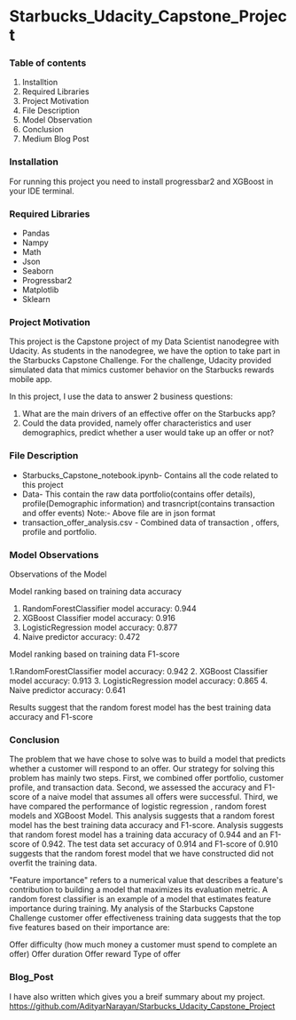 # Starbucks_Udacity_Capstone_Project

### Table of contents
1. Installtion
2. Required Libraries
3. Project Motivation
4. File Description
5. Model Observation
6. Conclusion
7. Medium Blog Post
 
### Installation
For running this project you need to install progressbar2 and XGBoost in your IDE terminal.

### Required Libraries
* Pandas
* Nampy
* Math
* Json
* Seaborn
* Progressbar2
* Matplotlib
* Sklearn
### Project Motivation
This project is the Capstone project of my Data Scientist nanodegree with Udacity. As students in the nanodegree, we have the option to take part in the Starbucks Capstone Challenge. For the challenge, Udacity provided simulated data that mimics customer behavior on the Starbucks rewards mobile app.

In this project, I use the data to answer 2 business questions:

1.  What are the main drivers of an effective offer on the Starbucks app?
2.  Could the data provided, namely offer characteristics and user demographics, predict whether a user would take up an offer or not?

### File Description
* Starbucks_Capstone_notebook.ipynb- Contains all the code related to this project
* Data- This contain the raw data portfolio(contains offer details), profile(Demographic information) and trasncript(contains transaction and offer events)
Note:- Above file are in json format
* transaction_offer_analysis.csv - Combined data of transaction , offers, profile and portfolio.

### Model Observations
Observations of the Model

Model ranking based on training data accuracy

1. RandomForestClassifier model accuracy: 0.944
2. XGBoost Classifier model accuracy: 0.916
3. LogisticRegression model accuracy: 0.877
4. Naive predictor accuracy: 0.472

Model ranking based on training data F1-score

1.RandomForestClassifier model accuracy: 0.942
2. XGBoost Classifier model accuracy: 0.913
3. LogisticRegression model accuracy: 0.865
4. Naive predictor accuracy: 0.641

Results suggest that the random forest model has the best training data accuracy and F1-score

### Conclusion

The problem that we have chose to solve was to build a model that predicts whether a customer will respond to an offer. Our strategy for solving this problem has mainly two steps. First, we combined offer portfolio, customer profile, and transaction data. Second, we assessed the accuracy and F1-score of a naive model that assumes all offers were successful. Third, we have compared the performance of logistic regression , random forest models and XGBoost Model. This analysis suggests that a random forest model has the best training data accuracy and F1-score. Analysis suggests that random forest model has a training data accuracy of 0.944 and an F1-score of 0.942. The test data set accuracy of 0.914 and F1-score of 0.910 suggests that the random forest model that we have constructed did not overfit the training data.

"Feature importance" refers to a numerical value that describes a feature's contribution to building a model that maximizes its evaluation metric. A random forest classifier is an example of a model that estimates feature importance during training. My analysis of the Starbucks Capstone Challenge customer offer effectiveness training data suggests that the top five features based on their importance are:

Offer difficulty (how much money a customer must spend to complete an offer)
Offer duration
Offer reward
Type of offer

### Blog_Post

I have also written which gives you a breif summary about my project.
https://github.com/AdityarNarayan/Starbucks_Udacity_Capstone_Project
